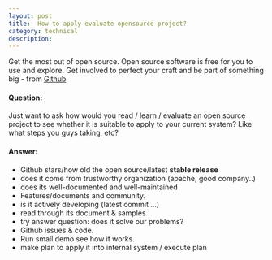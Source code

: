 ```yaml
---
layout: post
title:  How to apply evaluate opensource project?
category: technical
description: 
---
```


Get the most out of open source. Open source software is free for you to use and explore. 
Get involved to perfect your craft and be part of something big - from [Github](https://github.com/explore)

#### Question: 

Just want to ask how would you read / learn / evaluate an open source project to see whether it is suitable to apply to your current system? 
Like what steps you guys taking, etc?

#### Answer:

<!--description-->

+ Github stars/how old the open source/latest **stable release**
+ does it come from trustworthy organization (apache, good company..)
+ does its well-documented and well-maintained
+ Features/documents and community.
+ is it actively developing (latest commit ...)
+ read through its document & samples
+ try answer question: does it solve our problems?
+ Github issues & code.
+ Run small demo see how it works.
+ make plan to apply it into internal system / execute plan